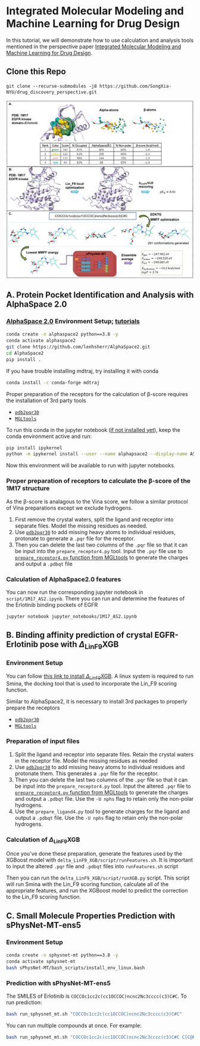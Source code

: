 # Integrated Molecular Modeling and Machine Learning for Drug Design
In this tutorial, we will demonstrate how to use calculation and analysis tools mentioned in the perspective paper [Integrated Molecular Modeling and Machine Learning for Drug Design](https://pubs.acs.org/doi/10.1021/acs.jctc.3c00814).

## Clone this Repo
```
git clone --recurse-submodules -j8 https://github.com/SongXia-NYU/drug_discovery_perspective.git
```

![](./data/example_1m17.png)

## A. Protein Pocket Identification and Analysis with AlphaSpace 2.0
### [AlphaSpace 2.0](https://github.com/RedesignScience/AlphaSpace2) Environment Setup; [tutorials](https://github.com/Vanabins28/AlphaSpace2_Tutorials)
```bash
conda create -n alphaspace2 python==3.8 -y
conda activate alphaspace2
git clone https://github.com/lenhsherr/AlphaSpace2.git
cd AlphaSpace2
pip install .
```

If you have trouble installing mdtraj, try installing it with conda
``` bash
conda install -c conda-forge mdtraj
```

Proper preparation of the receptors for the calculation of β-score requires the installation of 3rd party tools
- [`pdb2pqr30`](https://pdb2pqr.readthedocs.io/en/latest/) 
- [`MGLtools`](https://ccsb.scripps.edu/mgltools/)

To run this conda in the jupyter notebook ([if not installed yet](https://jupyter.org/install)), keep the conda environment active and run:
```bash
pip install ipykernel
python -m ipykernel install --user --name alphapsace2 --display-name AS2
```
Now this environment will be available to run with jupyter notebooks.

### Proper preparation of receptors to calculate the β-score of the 1M17 structure
As the β-score is analagous to the Vina score, we follow a similar protocol of Vina preparations except we exclude hydrogens.
1) First remove the crystal waters, split the ligand and receptor into separate files. Model the missing residues as needed.
2) Use [`pdb2pqr30`](https://pdb2pqr.readthedocs.io/en/latest/) to add missing heavy atoms to individual residues, protonate to generate a `.pqr` file for the receptor. 
2) Then you can delete the last two columns of the `.pqr` file so that it can be input into the `prepare_receptor4.py` tool. Input the `.pqr` file use to [`prepare_receptor4.py` function from MGLtools](https://ccsb.scripps.edu/mgltools/) to generate the charges and output a `.pdbqt` file

### Calculation of AlphaSpace2.0 features
You can now run the corresponding jupyter notebook in `script/1M17_AS2.ipynb`. There you can run and determine the features of the Erlotinib binding pockets of EGFR
```bash
jupyter notebook jupyter_notebooks/1M17_AS2.ipynb
```

## B. Binding affinity prediction of crystal EGFR-Erlotinib pose with $\Delta_\mathrm{{Lin F9}}\mathrm{XGB}$
### Environment Setup
You can follow [this link to install $\Delta_\mathrm{{Lin F9}}\mathrm{XGB}$](https://github.com/cyangNYU/delta_LinF9_XGB). A linux system is required to run Smina, the docking tool that is used to incorporate the Lin_F9 scoring function.

Similar to AlphaSpace2, it is necessary to install 3rd packages to properly prepare the receptors
- [`pdb2pqr30`](https://pdb2pqr.readthedocs.io/en/latest/) 
- [`MGLtools`](https://ccsb.scripps.edu/mgltools/)

### Preparation of input files
1) Split the ligand and receptor into separate files. Retain the crystal waters in the receptor file. Model the missing residues as needed
2) Use [`pdb2pqr30`](https://pdb2pqr.readthedocs.io/en/latest/) to add missing heavy atoms to individual residues and protonate them. This generates a `.pqr` file for the receptor. 
3) Then you can delete the last two columns of the `.pqr` file so that it can be input into the `prepare_receptor4.py` tool. Input the altered `.pqr` file to [`prepare_receptor4.py` function from MGLtools](https://ccsb.scripps.edu/mgltools/) to generate the charges and output a `.pdbqt` file. Use the `-U nphs` flag to retain only the non-polar hydrogens.
4) Use the `prepare_ligand4.py` tool to generate charges for the ligand and output a `.pdbqt` file. Use the `-U nphs` flag to retain only the non-polar hydrogens.

### Calculation of $\Delta_\mathrm{{Lin F9}}\mathrm{XGB}$
Once you've done these preparation, generate the features used by the XGBoost model with `delta_LinF9_XGB/script/runFeatures.sh`. It is important to input the altered `.pqr` file and `.pdbqt` files into `runFeatures.sh` script

Then you can run the `delta_LinF9_XGB/script/runXGB.py` script. This script will run Smina with the Lin_F9 scoring function, calculate all of the appropriate features, and run the XGBoost model to predict the correction to the Lin_F9 scoring function.

## C. Small Molecule Properties Prediction with sPhysNet-MT-ens5
### Environment Setup
```bash
conda create -n sphysnet-mt python==3.8 -y
conda activate sphysnet-mt
bash sPhysNet-MT/bash_scripts/install_env_linux.bash
```

### Prediction with sPhysNet-MT-ens5
The SMILES of Erlotinib is `COCCOc1cc2c(cc1OCCOC)ncnc2Nc3cccc(c3)C#C`. To run prediction:

```bash
bash run_sphysnet_mt.sh "COCCOc1cc2c(cc1OCCOC)ncnc2Nc3cccc(c3)C#C"
```

You can run multiple compounds at once. For example: 
```bash
bash run_sphysnet_mt.sh "COCCOc1cc2c(cc1OCCOC)ncnc2Nc3cccc(c3)C#C C[C@H](c1c(ccc(c1Cl)F)Cl)Oc2cc(cnc2N)c3cnn(c3)C4CCNCC4 C[C@@H]1CCN(C[C@@H]1N(C)c2c3cc[nH]c3ncn2)C(=O)CC#N"
```
